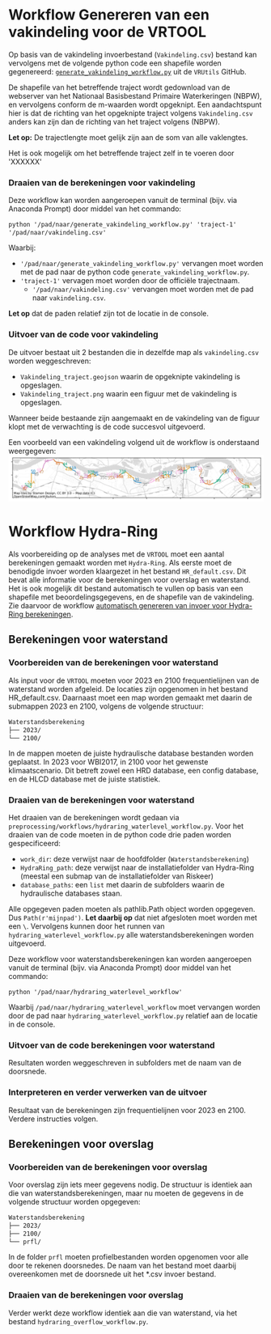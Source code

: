 # Workflow Genereren van een vakindeling voor de VRTOOL

Op basis van de vakindeling invoerbestand (`Vakindeling.csv`) bestand kan vervolgens met de volgende python code een shapefile worden gegenereerd: [`generate_vakindeling_workflow.py`](https://github.com/Deltares/VRSuiteUtils/blob/main/preprocessing/workflows/generate_vakindeling.py) uit de `VRUtils` GitHub.

De shapefile van het betreffende traject wordt gedownload van de webserver van het Nationaal Basisbestand Primaire Waterkeringen (NBPW), en vervolgens conform de m-waarden wordt opgeknipt. Een aandachtspunt hier is dat de richting van het opgeknipte traject volgens `Vakindeling.csv` anders kan zijn dan de richting van het traject volgens (NBPW). 

**Let op:** De trajectlengte moet gelijk zijn aan de som van alle vaklengtes.

Het is ook mogelijk om het betreffende traject zelf in te voeren door 'XXXXXX'

### Draaien van de berekeningen voor vakindeling

Deze workflow kan worden aangeroepen vanuit de terminal (bijv. via Anaconda Prompt) door middel van het commando:

    python '/pad/naar/generate_vakindeling_workflow.py' 'traject-1' '/pad/naar/vakindeling.csv'

Waarbij:
- ``'/pad/naar/generate_vakindeling_workflow.py'`` vervangen moet worden met de pad naar de python code `generate_vakindeling_workflow.py`.
- ``'traject-1'`` vervagen moet worden door de officiële trajectnaam.
  - ``'/pad/naar/vakindeling.csv'`` vervangen moet worden met de pad naar `vakindeling.csv`.

**Let op** dat de paden relatief zijn tot de locatie in de console.

### Uitvoer van de code voor vakindeling
De uitvoer bestaat uit 2 bestanden die in dezelfde map als `vakindeling.csv` worden weggeschreven:
* `Vakindeling_traject.geojson` waarin de opgeknipte vakindeling is opgeslagen.
* `Vakindeling_traject.png` waarin een figuur met de vakindeling is opgeslagen.

Wanneer beide bestaande zijn aangemaakt en de vakindeling van de figuur klopt met de verwachting is de code succesvol uitgevoerd.

Een voorbeeld van een vakindeling volgend uit de workflow is onderstaand weergegeven:
![Vakindeling voor dijktraject 38-1](../vakindeling.png)


# Workflow Hydra-Ring

Als voorbereiding op de analyses met de `VRTOOL` moet een aantal berekeningen gemaakt worden met `Hydra-Ring`. Als eerste moet de benodigde invoer worden klaargezet in het bestand `HR_default.csv`. Dit bevat alle informatie voor de berekeningen voor overslag en waterstand. 
Het is ook mogelijk dit bestand automatisch te vullen op basis van een shapefile met beoordelingsgegevens, en de shapefile van de vakindeling. 
Zie daarvoor de workflow [automatisch genereren van invoer voor Hydra-Ring berekeningen](link).

## Berekeningen voor waterstand

### Voorbereiden van de berekeningen voor waterstand
Als input voor de `VRTOOL` moeten voor 2023 en 2100 frequentielijnen van de waterstand worden afgeleid. De locaties zijn opgenomen in het bestand HR_default.csv.
Daarnaast moet een map worden gemaakt met daarin de submappen 2023 en 2100, volgens de volgende structuur:
```
Waterstandsberekening
├── 2023/
└── 2100/
```
In de mappen moeten de juiste hydraulische database bestanden worden geplaatst. In 2023 voor WBI2017, in 2100 voor het gewenste klimaatscenario.
Dit betreft zowel een HRD database, een config database, en de HLCD database met de juiste statistiek.

### Draaien van de berekeningen voor waterstand
Het draaien van de berekeningen wordt gedaan via `preprocessing/workflows/hydraring_waterlevel_workflow.py`.
Voor het draaien van de code moeten in de python code drie paden worden gespecificeerd:
* `work_dir`: deze verwijst naar de hoofdfolder (`Waterstandsberekening`)
* `HydraRing_path`: deze verwijst naar de installatiefolder van Hydra-Ring (meestal een submap van de installatiefolder van Riskeer)
* `database_paths`: een `list` met daarin de subfolders waarin de hydraulische databases staan.

Alle opgegeven paden moeten als pathlib.Path object worden opgegeven. Dus `Path(r'mijnpad')`. **Let daarbij op** dat niet afgesloten moet worden met een `\`.
Vervolgens kunnen door het runnen van `hydraring_waterlevel_workflow.py` alle waterstandsberekeningen worden uitgevoerd. 

Deze workflow voor waterstandsberekeningen kan worden aangeroepen vanuit de terminal (bijv. via Anaconda Prompt) door middel van het commando:

    python '/pad/naar/hydraring_waterlevel_workflow'

Waarbij `/pad/naar/hydraring_waterlevel_workflow` moet vervangen worden door de pad naar `hydraring_waterlevel_workflow.py` relatief aan de locatie in de console. 

### Uitvoer van de code berekeningen voor waterstand
Resultaten worden weggeschreven in subfolders met de naam van de doorsnede.

### Interpreteren en verder verwerken van de uitvoer
Resultaat van de berekeningen zijn frequentielijnen voor 2023 en 2100.
Verdere instructies volgen.

## Berekeningen voor overslag

### Voorbereiden van de berekeningen voor overslag
Voor overslag zijn iets meer gegevens nodig. De structuur is identiek aan die van waterstandsberekeningen, maar nu moeten de gegevens in de volgende structuur worden opgegeven:
```
Waterstandsberekening
├── 2023/
├── 2100/
└── prfl/
```

In de folder `prfl` moeten profielbestanden worden opgenomen voor alle door te rekenen doorsnedes. De naam van het bestand moet daarbij overeenkomen met de doorsnede uit het *.csv invoer bestand.

### Draaien van de berekeningen voor overslag
Verder werkt deze workflow identiek aan die van waterstand, via het bestand `hydraring_overflow_workflow.py`.

